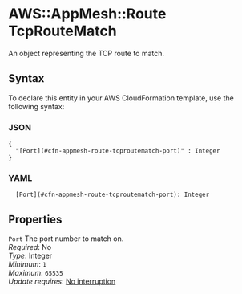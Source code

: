 # AWS::AppMesh::Route TcpRouteMatch<a name="aws-properties-appmesh-route-tcproutematch"></a>

An object representing the TCP route to match\.

## Syntax<a name="aws-properties-appmesh-route-tcproutematch-syntax"></a>

To declare this entity in your AWS CloudFormation template, use the following syntax:

### JSON<a name="aws-properties-appmesh-route-tcproutematch-syntax.json"></a>

```
{
  "[Port](#cfn-appmesh-route-tcproutematch-port)" : Integer
}
```

### YAML<a name="aws-properties-appmesh-route-tcproutematch-syntax.yaml"></a>

```
  [Port](#cfn-appmesh-route-tcproutematch-port): Integer
```

## Properties<a name="aws-properties-appmesh-route-tcproutematch-properties"></a>

`Port`  <a name="cfn-appmesh-route-tcproutematch-port"></a>
The port number to match on\.  
*Required*: No  
*Type*: Integer  
*Minimum*: `1`  
*Maximum*: `65535`  
*Update requires*: [No interruption](https://docs.aws.amazon.com/AWSCloudFormation/latest/UserGuide/using-cfn-updating-stacks-update-behaviors.html#update-no-interrupt)